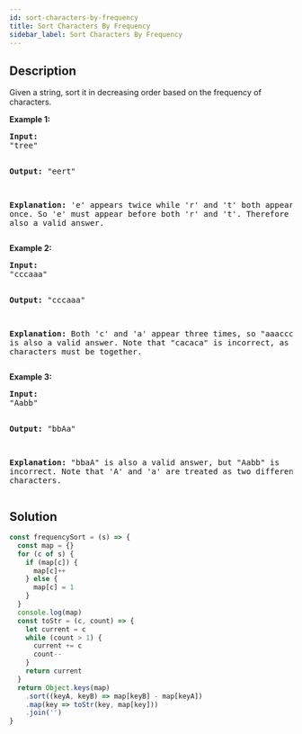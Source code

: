 ```yaml
---
id: sort-characters-by-frequency
title: Sort Characters By Frequency
sidebar_label: Sort Characters By Frequency
---
```

## Description
<div class="description">
<p>Given a string, sort it in decreasing order based on the frequency of characters.</p>

<p><b>Example 1:</b>
<pre>
<b>Input:</b>
"tree"

<b>Output:</b>
"eert"

<b>Explanation:</b>
'e' appears twice while 'r' and 't' both appear once.
So 'e' must appear before both 'r' and 't'. Therefore "eetr" is also a valid answer.
</pre>
</p>

<p><b>Example 2:</b>
<pre>
<b>Input:</b>
"cccaaa"

<b>Output:</b>
"cccaaa"

<b>Explanation:</b>
Both 'c' and 'a' appear three times, so "aaaccc" is also a valid answer.
Note that "cacaca" is incorrect, as the same characters must be together.
</pre>
</p>

<p><b>Example 3:</b>
<pre>
<b>Input:</b>
"Aabb"

<b>Output:</b>
"bbAa"

<b>Explanation:</b>
"bbaA" is also a valid answer, but "Aabb" is incorrect.
Note that 'A' and 'a' are treated as two different characters.
</pre>
</p>
</div>

## Solution
```javascript
const frequencySort = (s) => {
  const map = {}
  for (c of s) {
    if (map[c]) {
      map[c]++
    } else {
      map[c] = 1
    }
  }
  console.log(map)
  const toStr = (c, count) => {
    let current = c
    while (count > 1) {
      current += c
      count--
    }
    return current
  }
  return Object.keys(map)
    .sort((keyA, keyB) => map[keyB] - map[keyA])
    .map(key => toStr(key, map[key]))
    .join('')
}
```